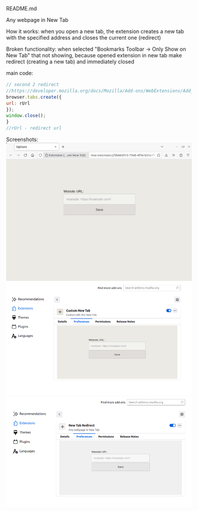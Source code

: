 README.md

Any webpage in New Tab

How it works: when you open a new tab, the extension creates a new tab with the specified address and closes the current one (redirect)

Broken functionality: when selected "Bookmarks Toolbar -> Only Show on New Tab" that not showing, because opened extension in new tab make redirect (creating a new tab) and immediately closed

main code:
<!-- code -->
```javascript
// second 2 redirect
//https://developer.mozilla.org/docs/Mozilla/Add-ons/WebExtensions/Add_a_button_to_the_toolbar
browser.tabs.create({
url: rUrl
});
window.close();
}
//rUrl - redirect url
```

Screenshots:
![screenshot](screenshot.png)
![screenshot2](screenshot2.png)
![screenshot3](screenshot3.png)





